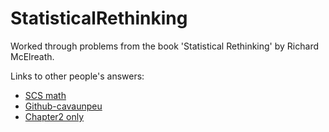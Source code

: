 # StatisticalRethinking

Worked through problems from the book 'Statistical Rethinking' by Richard McElreath.

Links to other people's answers:

* [SCS math](http://scs.math.yorku.ca/index.php/SCS_Reads_2016-2017#Week_2.2C_Oct._7)
* [Github-cavaunpeu](https://github.com/cavaunpeu/statistical-rethinking)
* [Chapter2 only](http://www.rpubs.com/andersgs/my_solutions_chapter2_statrethink)
